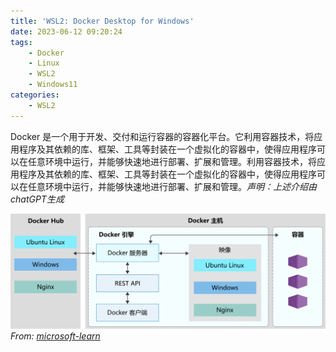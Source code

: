 ```yaml
---
title: 'WSL2: Docker Desktop for Windows'
date: 2023-06-12 09:20:24
tags:
    - Docker
    - Linux
    - WSL2
    - Windows11
categories:
    - WSL2
---
```

 
Docker 是一个用于开发、交付和运行容器的容器化平台。它利用容器技术，将应用程序及其依赖的库、框架、工具等封装在一个虚拟化的容器中，使得应用程序可以在任意环境中运行，并能够快速地进行部署、扩展和管理。利用容器技术，将应用程序及其依赖的库、框架、工具等封装在一个虚拟化的容器中，使得应用程序可以在任意环境中运行，并能够快速地进行部署、扩展和管理。*声明：上述介绍由chatGPT生成*

![docker-architecture](WSL2-Docker-Desktop-for-Windows/docker-architecture.svg)
*From: [microsoft-learn](https://learn.microsoft.com/zh-cn/training/modules/intro-to-docker-containers/media/2-docker-architecture.svg)*

<!-- more -->